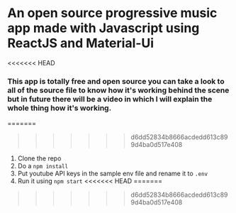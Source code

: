 # An open source progressive music app made with Javascript using ReactJS and Material-Ui

<<<<<<< HEAD
### This app is totally free and open source you can take a look to all of the source file to know how it's working behind the scene but in future there will be a video in which I will explain the whole thing how it's working.

=======
>>>>>>> d6dd52834b8666acdedd613c899d4ba0d517e408
  
 
1. Clone the repo 
2. Do a `npm install` 
3. Put youtube API keys in the sample env file and rename it to `.env`
4. Run it using `npm start`
<<<<<<< HEAD
=======

>>>>>>> d6dd52834b8666acdedd613c899d4ba0d517e408
